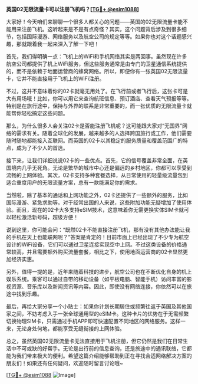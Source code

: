 **英国02无限流量卡可以注册飞机吗？[[TG💪+ @esim1088](https://t.me/s/esim1088)]**

大家好！今天咱们来聊聊一个很多人都关心的问题——英国的02无限流量卡能不能用来注册飞机。这听起来是不是有点奇怪？其实，这个问题背后涉及到很多细节，包括国际漫游、网络服务以及航空公司的规定等等。如果你也对这个话题感兴趣，那就跟着我一起来深入了解一下吧！

首先，我们得明确一点：飞机上的WiFi和手机网络其实是两回事。虽然现在许多航空公司都提供了机上WiFi服务，但这些服务通常是由专门的卫星通信系统提供的，而不是依赖于地面运营商的蜂窝网络。所以，即便你有一张英国02无限流量卡，它并不能直接用于飞机上的WiFi注册。

不过，这并不意味着你的02卡就毫无用处了。在飞行前或者飞行后，这张卡可是大有用场哦！比如，你可以用它来查询航班信息、预订酒店、查看天气预报等等。特别是在旅行途中，保持与外界的联系是非常重要的，而一张优质的无限流量卡就能帮你轻松搞定这些问题。

那么，为什么很多人会关注02卡是否能注册飞机呢？这可能跟大家对“无国界”网络的需求有关。随着全球化的发展，越来越多的人选择跨国旅行或工作，他们需要随时随地都能接入互联网。而英国的02卡以其稳定的服务质量和覆盖范围广的特点，成为了不少人的首选。

接下来，让我们详细说说02卡的一些优点。首先，它的信号覆盖非常全面，在英国境内几乎无死角。无论是繁华的城市中心还是偏远的乡村地区，你都可以享受到流畅的上网体验。其次，02卡支持多种套餐选择，从日常使用的轻量级流量包到适合重度用户的无限流量方案，总有一款能满足你的需求。

当然啦，除了基本的通话和上网功能之外，02卡还提供了一些额外的服务，比如国际漫游、紧急求助等。对于经常出国的人来说，这些附加功能无疑增加了使用体验。而且，现在的02卡大多支持eSIM技术，这意味着你无需更换实体SIM卡就可以轻松激活新号码，超级方便！

说到这里，你可能会问：“既然02卡不能直接注册飞机，那有没有其他办法能让我的手机在天上也能联网呢？”答案是肯定的！目前市面上已经出现了不少专为航空设计的WiFi设备，它们可以通过卫星连接实现空中上网。不过这类设备的价格通常较高，并且需要额外购买流量套餐，相比之下，使用地面运营商的02卡显然更加经济实惠。

另外，值得一提的是，近年来随着科技的进步，航空公司也在不断优化自身的机上娱乐系统。乘客可以通过自带的移动设备（如平板电脑、智能手机）访问丰富的影视资源、音乐库以及新闻资讯等内容。因此，即使没有网络连接，你依然可以在旅途中找到乐趣。

最后，再给大家分享一个小贴士：如果你计划长期居住或频繁往返于英国及其他国家之间，不妨考虑入手一张全球通用型的eSIM卡。这种卡片的优势在于无需频繁切换物理SIM卡，只需通过手机APP即可快速配置不同地区的网络服务。这样一来，无论身处何地，都能享受无缝衔接的上网体验。

总之，虽然英国02无限流量卡无法直接用于飞机注册，但它仍然是我们在日常生活中不可或缺的好帮手。无论是出行前的信息查询，还是旅途中的通讯联络，它都能为我们带来极大的便利。希望这篇介绍能够帮助到正在寻找合适网络解决方案的朋友们！如果还有任何疑问，欢迎随时留言讨论哦~

[[TG💪+ @esim1088](https://t.me/s/esim1088) ![Image](https://i.postimg.cc/4NQfJmqS/Snipaste-2025-05-13-00-14-12.png)]